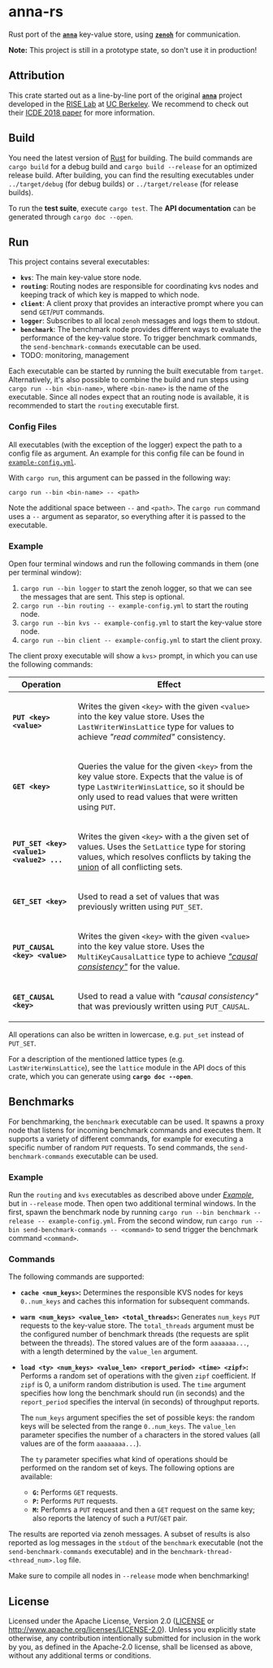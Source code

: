 # anna-rs

Rust port of the **[`anna`](https://github.com/hydro-project/anna)** key-value store, using **[`zenoh`](https://zenoh.io/)** for communication.

**Note:** This project is still in a prototype state, so don't use it in production!

## Attribution

This crate started out as a line-by-line port of the original **[`anna`](https://github.com/hydro-project/anna)** project developed in the [RISE Lab](https://rise.cs.berkeley.edu) at [UC Berkeley](https://berkeley.edu). We recommend to check out their [ICDE 2018 paper](http://db.cs.berkeley.edu/jmh/papers/anna_ieee18.pdf) for more information.

## Build

You need the latest version of [Rust](https://www.rust-lang.org/) for building. The build commands are `cargo build` for a debug build and `cargo build --release` for an optimized release build. After building, you can find the resulting executables under `../target/debug` (for debug builds) or `../target/release` (for release builds).

To run the **test suite**, execute `cargo test`. The **API documentation** can be generated through `cargo doc --open`.

## Run

This project contains several executables:

- **`kvs`**: The main key-value store node.
- **`routing`**: Routing nodes are responsible for coordinating kvs nodes and keeping track of which key is mapped to which node.
- **`client`**: A client proxy that provides an interactive prompt where you can send `GET`/`PUT` commands.
- **`logger`**: Subscribes to all local `zenoh` messages and logs them to stdout.
- **`benchmark`**: The benchmark node provides different ways to evaluate the performance of the key-value store. To trigger benchmark commands, the `send-benchmark-commands` executable can be used.
- TODO: monitoring, management

Each executable can be started by running the built executable from `target`. Alternatively, it's also possible to combine the build and run steps using `cargo run --bin <bin-name>`, where `<bin-name>` is the name of the executable. Since all nodes expect that an routing node is available, it is recommended to start the `routing` executable first.

### Config Files

All executables (with the exception of the logger) expect the path to a config file as argument. An example for this config file can be found in [`example-config.yml`](example-config.yml).

With `cargo run`, this argument can be passed in the following way:

```
cargo run --bin <bin-name> -- <path>
```

Note the additional space between `--` and `<path>`. The `cargo run` command uses a `--` argument as separator, so everything after it is passed to the executable.

### Example

Open four terminal windows and run the following commands in them (one per terminal window):

1. `cargo run --bin logger` to start the zenoh logger, so that we can see the messages that are sent. This step is optional.
2. `cargo run --bin routing -- example-config.yml` to start the routing node.
3. `cargo run --bin kvs -- example-config.yml` to start the key-value store node.
4. `cargo run --bin client -- example-config.yml` to start the client proxy.

The client proxy executable will show a `kvs>` prompt, in which you can use the following commands:

<!-- Note: Keep this in sync with the `run_interactive` docs in src/nodes/client/mod.rs -->

<table>                    <thead><tr><th>Operation</th><th>Effect</th></tr></thead><tbody>
                                                                                    <tr><td>

**`PUT <key> <value>`**                                                           </td><td>

Writes the given `<key>` with the given `<value>` into the key value store. Uses the
`LastWriterWinsLattice` type for values to achieve
_"read commited"_ consistency.                                           </td></tr><tr><td>

**`GET <key>`**                                                                   </td><td>

Queries the value for the given `<key>` from the key value store. Expects that the value
is of type `LastWriterWinsLattice`, so it should be only used to read values that were
written using `PUT`.                                                     </td></tr><tr><td>

**`PUT_SET <key> <value1> <value2> ...`**                                         </td><td>

Writes the given `<key>` with a the given set of values. Uses the `SetLattice` type for
storing values, which resolves conflicts by taking the
[union](https://en.wikipedia.org/wiki/Union_(set_theory)) of all conflicting
sets.                                                                    </td></tr><tr><td>

**`GET_SET <key>`**                                                               </td><td>

Used to read a set of values that was previously written using
`PUT_SET`.                                                               </td></tr><tr><td>

**`PUT_CAUSAL <key> <value>`**                                                    </td><td>

Writes the given `<key>` with the given `<value>` into the key value store. Uses the
`MultiKeyCausalLattice` type to achieve
[_"causal consistency"_](https://en.wikipedia.org/wiki/Causal_consistency) for the
value.                                                                   </td></tr><tr><td>

**`GET_CAUSAL <key>`**                                                            </td><td>

Used to read a value with _"causal consistency"_ that was previously written using
`PUT_CAUSAL`.                                                            </td></tr></tbody>

</table>

All operations can also be written in lowercase, e.g. `put_set` instead of `PUT_SET`.

For a description of the mentioned lattice types (e.g. `LastWriterWinsLattice`), see the `lattice` module in the API docs of this crate, which you can generate using **`cargo doc --open`**.

## Benchmarks

For benchmarking, the `benchmark` executable can be used. It spawns a proxy node that listens for incoming benchmark commands and executes them. It supports a variety of different commands, for example for executing a specific number of random `PUT` requests. To send commands, the `send-benchmark-commands` executable can be used.

### Example

Run the `routing` and `kvs` executables as described above under [_Example_](#example), but in `--release` mode. Then open two additional terminal windows. In the first, spawn the benchmark node by running `cargo run --bin benchmark --release -- example-config.yml`. From the second window, run `cargo run --bin send-benchmark-commands -- <command>` to send trigger the benchmark command `<command>`.

### Commands

The following commands are supported:

- **`cache <num_keys>`:** Determines the responsible KVS nodes for keys `0..num_keys` and caches this information for subsequent commands.
- **`warm <num_keys> <value_len> <total_threads>`:** Generates `num_keys` `PUT` requests to the key-value store. The `total_threads` argument must be the configured number of benchmark threads (the requests are split between the threads). The stored values are of the form `aaaaaaa...`, with a length determined by the `value_len` argument.
- **`load <ty> <num_keys> <value_len> <report_period> <time> <zipf>`:** Performs a random set of operations with the given `zipf` coefficient. If `zipf` is 0, a uniform random distribution is used. The `time` argument specifies how long the benchmark should run (in seconds) and the `report_period` specifies the interval (in seconds) of throughput reports.

  The `num_keys` argument specifies the set of possible keys: the random keys will be selected from the range `0..num_keys`. The `value_len` parameter specifies the number of `a` characters in the stored values (all values are of the form `aaaaaaaa...`).

  The `ty` parameter specifies what kind of operations should be performed on the random set of keys. The following options are available:

    - **`G`:** Performs `GET` requests.
    - **`P`:** Performs `PUT` requests.
    - **`M`:** Perfomrs a `PUT` request and then a `GET` request on the same key; also reports the latency of such a `PUT`/`GET` pair.

The results are reported via zenoh messages. A subset of results is also reported as log messages in the `stdout` of the `benchmark` executable (not the `send-benchmark-commands` executable) and in the `benchmark-thread-<thread_num>.log` file.

Make sure to compile all nodes in `--release` mode when benchmarking!

## License

Licensed under the Apache License, Version 2.0 ([LICENSE](LICENSE) or <http://www.apache.org/licenses/LICENSE-2.0>). Unless you explicitly state otherwise, any contribution intentionally submitted for inclusion in the work by you, as defined in the Apache-2.0 license, shall be licensed as above, without any additional terms or conditions.

